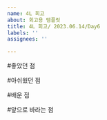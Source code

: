```yaml
---
name: 4L 회고
about: 회고용 템플릿
title: 4L 회고/ 2023.06.14/Day6
labels: ''
assignees: ''

---
```


#좋았던 점

#아쉬웠던 점


#배운 점

#앞으로 바라는 점
